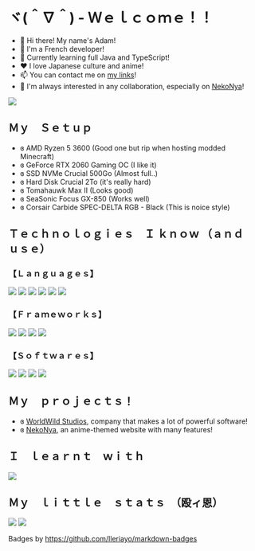 # ヾ(＾∇＾) - Ｗｅｌｃｏｍｅ！！
- 🌿 Hi there! My name's Adam!
- 💬 I'm a French developer!
- 🧰 Currently learning full Java and TypeScript!
- ❤️ I love Japanese culture and anime!
- 📫 You can contact me on [my links](https://classydev.fr)!
- 🤝 I'm always interested in any collaboration, especially on [NekoNya](https://nekonya.classydev.fr)!

<p>
    <img src="https://komarev.com/ghpvc/?username=TheDogHusky&color=lightgrey&style=for-the-badge" />
</p>

##  Ｍｙ　Ｓｅｔｕｐ
- ɞ AMD Ryzen 5 3600 (Good one but rip when hosting modded Minecraft)
- ɞ GeForce RTX 2060 Gaming OC (I like it)
- ɞ SSD NVMe Crucial 500Go (Almost full..)
- ɞ Hard Disk Crucial 2To (it's really hard)
- ɞ Tomahauwk Max II (Looks good)
- ɞ SeaSonic Focus GX-850 (Works well)
- ɞ Corsair Carbide SPEC-DELTA RGB - Black (This is noice style)

## Ｔｅｃｈｎｏｌｏｇｉｅｓ　Ｉ ｋｎｏｗ  （ａｎｄ　ｕｓｅ）

### 【Ｌａｎｇｕａｇｅｓ】
<p>
    <img src="https://img.shields.io/badge/HTML5-E34F26?style=for-the-badge&logo=html5&logoColor=white" />
    <img src="https://img.shields.io/badge/CSS3-1572B6?style=for-the-badge&logo=css3&logoColor=white" />
    <img src="https://img.shields.io/badge/JavaScript-323330?style=for-the-badge&logo=javascript&logoColor=F7DF1E" />
    <img src="https://img.shields.io/badge/Python-14354C?style=for-the-badge&logo=python&logoColor=white" />
    <img src="https://img.shields.io/badge/Java-ED8B00?style=for-the-badge&logo=java&logoColor=white" />
    <img src="https://img.shields.io/badge/typescript-%23007ACC.svg?style=for-the-badge&logo=typescript&logoColor=white"/>
</p>

### 【Ｆｒａｍｅｗｏｒｋｓ】
<p>
    <img src="https://img.shields.io/badge/Bootstrap-563D7C?style=for-the-badge&logo=bootstrap&logoColor=white" />
    <img src="https://img.shields.io/badge/express.js-%23404d59.svg?style=for-the-badge&logo=express&logoColor=%2361DAFB" />
    <img src="https://img.shields.io/badge/node.js-6DA55F?style=for-the-badge&logo=node.js&logoColor=white" />
    <img src="https://img.shields.io/badge/Nuxt-002E3B?style=for-the-badge&logo=nuxtdotjs&logoColor=#00DC82" />
 </p>

### 【Ｓｏｆｔｗａｒｅｓ】
<p>
    <img src="https://img.shields.io/badge/Visual_Studio_Code-0078D4?style=for-the-badge&logo=visual%20studio%20code&logoColor=white" />
    <img src="https://img.shields.io/badge/pycharm-143?style=for-the-badge&logo=pycharm&logoColor=black&color=black&labelColor=green" />
    <img src="https://img.shields.io/badge/IntelliJIDEA-000000.svg?style=for-the-badge&logo=intellij-idea&logoColor=white" />
    <img src="https://img.shields.io/badge/webstorm-143?style=for-the-badge&logo=webstorm&logoColor=white&color=black" />
</p>


## Ｍｙ　ｐｒｏｊｅｃｔｓ！
- ɞ [WorldWild Studios](https://github.com/WorldWildStudios), company that makes a lot of powerful software!
- ɞ [NekoNya](https://github.com/NekoNyaDevs), an anime-themed website with many features!

## Ｉ　ｌｅａｒｎｔ　ｗｉｔｈ
<p>
    <a href="https://codecademy.com"><img src="https://img.shields.io/badge/Codecademy-FFF0E5?style=for-the-badge&logo=codecademy&logoColor=1F243A" /></a>
</p>

## Ｍｙ　ｌｉｔｔｌｅ　ｓｔａｔｓ　（殴ィ恩）
<img src="https://github-readme-stats.vercel.app/api?username=TheDogHusky&theme=blue-green" />
<img src="https://github-readme-stats.vercel.app/api/top-langs/?username=TheDogHusky&theme=blue-green" />


Badges by https://github.com/Ileriayo/markdown-badges

